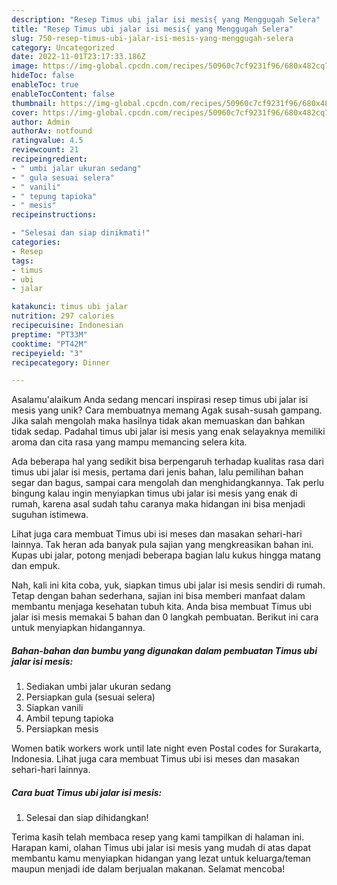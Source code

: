 ```yaml
---
description: "Resep Timus ubi jalar isi mesis{ yang Menggugah Selera"
title: "Resep Timus ubi jalar isi mesis{ yang Menggugah Selera"
slug: 750-resep-timus-ubi-jalar-isi-mesis-yang-menggugah-selera
category: Uncategorized
date: 2022-11-01T23:17:33.186Z
image: https://img-global.cpcdn.com/recipes/50960c7cf9231f96/680x482cq70/timus-ubi-jalar-isi-mesis-foto-resep-utama.jpg
hideToc: false
enableToc: true
enableTocContent: false
thumbnail: https://img-global.cpcdn.com/recipes/50960c7cf9231f96/680x482cq70/timus-ubi-jalar-isi-mesis-foto-resep-utama.jpg
cover: https://img-global.cpcdn.com/recipes/50960c7cf9231f96/680x482cq70/timus-ubi-jalar-isi-mesis-foto-resep-utama.jpg
author: Admin
authorAv: notfound
ratingvalue: 4.5
reviewcount: 21
recipeingredient:
- " umbi jalar ukuran sedang"
- " gula sesuai selera"
- " vanili"
- " tepung tapioka"
- " mesis"
recipeinstructions:

- "Selesai dan siap dinikmati!"
categories:
- Resep
tags:
- timus
- ubi
- jalar

katakunci: timus ubi jalar 
nutrition: 297 calories
recipecuisine: Indonesian
preptime: "PT33M"
cooktime: "PT42M"
recipeyield: "3"
recipecategory: Dinner

---
```



Asalamu'alaikum Anda sedang mencari inspirasi resep timus ubi jalar isi mesis yang unik? Cara membuatnya memang Agak susah-susah gampang. Jika salah mengolah maka hasilnya tidak akan memuaskan dan bahkan tidak sedap. Padahal timus ubi jalar isi mesis yang enak selayaknya memiliki aroma dan cita rasa yang mampu memancing selera kita.


Ada beberapa hal yang sedikit bisa berpengaruh terhadap kualitas rasa dari timus ubi jalar isi mesis, pertama dari jenis bahan, lalu pemilihan bahan segar dan bagus, sampai cara mengolah dan menghidangkannya. Tak perlu bingung kalau ingin menyiapkan timus ubi jalar isi mesis yang enak di rumah, karena asal sudah tahu caranya maka hidangan ini bisa menjadi suguhan istimewa.

Lihat juga cara membuat Timus ubi isi meses dan masakan sehari-hari lainnya. Tak heran ada banyak pula sajian yang mengkreasikan bahan ini. Kupas ubi jalar, potong menjadi beberapa bagian lalu kukus hingga matang dan empuk.


Nah, kali ini kita coba, yuk, siapkan timus ubi jalar isi mesis sendiri di rumah. Tetap dengan bahan sederhana, sajian ini bisa memberi manfaat dalam membantu menjaga kesehatan tubuh kita. Anda bisa membuat Timus ubi jalar isi mesis memakai 5 bahan dan 0 langkah pembuatan. Berikut ini cara untuk menyiapkan hidangannya.

<!--inarticleads1-->

##### Bahan-bahan dan bumbu yang digunakan dalam pembuatan Timus ubi jalar isi mesis:

1. Sediakan  umbi jalar ukuran sedang
1. Persiapkan  gula (sesuai selera)
1. Siapkan  vanili
1. Ambil  tepung tapioka
1. Persiapkan  mesis


Women batik workers work until late night even Postal codes for Surakarta, Indonesia. Lihat juga cara membuat Timus ubi isi meses dan masakan sehari-hari lainnya. 

<!--inarticleads2-->

##### Cara buat Timus ubi jalar isi mesis:


1. Selesai dan siap dihidangkan!



Terima kasih telah membaca resep yang kami tampilkan di halaman ini. Harapan kami, olahan Timus ubi jalar isi mesis yang mudah di atas dapat membantu kamu menyiapkan hidangan yang lezat untuk keluarga/teman maupun menjadi ide dalam berjualan makanan. Selamat mencoba!
